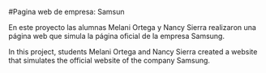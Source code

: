 #Pagina web de empresa: Samsun

En este proyecto las alumnas Melani Ortega y Nancy Sierra realizaron una página web que simula la página oficial de la empresa Samsung.

In this project, students Melani Ortega and Nancy Sierra created a website that simulates the official website of the company Samsung.
